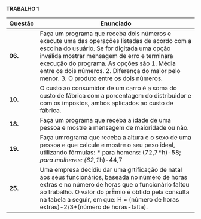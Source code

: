 **TRABALHO 1**

| Questão | Enunciado|
| ------- | -------- |
| **06.**      | Faça um programa que receba dois números e execute uma das operações listadas de acordo com a escolha do usuário. Se for digitada uma opção inválida mostrar mensagem de erro e terminara execução do programa. As opções são 1. Média entre os dois números. 2. Diferença do maior pelo menor. 3. O produto entre os dois números.  |
| **10.**      | O custo ao consumidor de um carro é a soma do custo de fábrica com a porcentagem do distribuidor e com os impostos, ambos aplicados ao custo de fábrica.  |
| **18.**      | Faça um programa que receba a idade de uma pessoa e mostre a mensagem de maioridade ou não.  |
| **19.**      | Faça umrograma que receba a altura e o sexo de uma pessoa e que calcule e mostre o seu peso ideal, utilizando fórmulas: * para homens: (72,7*h)-58; *para mulheres: (62,1*h)-44,7 |
| **25.**      | Uma empresa decidiu dar uma grtificação de natal aos seus funcionários, baseada no número de horas extras e no número de horas que o funcionário faltou ao trabalho. O valor do prÊmio é obtido pela consulta na tabela a seguir, em que: H = (número de horas extras)-2/3*(número de horas-falta). |
